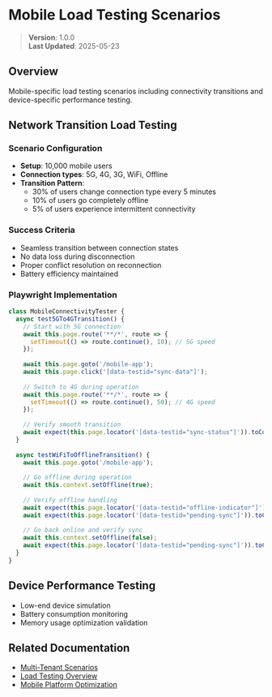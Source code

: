 
# Mobile Load Testing Scenarios

> **Version**: 1.0.0  
> **Last Updated**: 2025-05-23

## Overview

Mobile-specific load testing scenarios including connectivity transitions and device-specific performance testing.

## Network Transition Load Testing

### Scenario Configuration
- **Setup**: 10,000 mobile users
- **Connection types**: 5G, 4G, 3G, WiFi, Offline
- **Transition Pattern**:
  - 30% of users change connection type every 5 minutes
  - 10% of users go completely offline
  - 5% of users experience intermittent connectivity

### Success Criteria
- Seamless transition between connection states
- No data loss during disconnection
- Proper conflict resolution on reconnection
- Battery efficiency maintained

### Playwright Implementation
```typescript
class MobileConnectivityTester {
  async test5GTo4GTransition() {
    // Start with 5G connection
    await this.page.route('**/*', route => {
      setTimeout(() => route.continue(), 10); // 5G speed
    });
    
    await this.page.goto('/mobile-app');
    await this.page.click('[data-testid="sync-data"]');
    
    // Switch to 4G during operation
    await this.page.route('**/*', route => {
      setTimeout(() => route.continue(), 50); // 4G speed
    });
    
    // Verify smooth transition
    await expect(this.page.locator('[data-testid="sync-status"]')).toContainText('Completed');
  }
  
  async testWiFiToOfflineTransition() {
    await this.page.goto('/mobile-app');
    
    // Go offline during operation
    await this.context.setOffline(true);
    
    // Verify offline handling
    await expect(this.page.locator('[data-testid="offline-indicator"]')).toBeVisible();
    await expect(this.page.locator('[data-testid="pending-sync"]')).toContainText('1 item');
    
    // Go back online and verify sync
    await this.context.setOffline(false);
    await expect(this.page.locator('[data-testid="pending-sync"]')).toContainText('0 items');
  }
}
```

## Device Performance Testing
- Low-end device simulation
- Battery consumption monitoring
- Memory usage optimization validation

## Related Documentation

- [Multi-Tenant Scenarios](MULTITENANT_SCENARIOS.md)
- [Load Testing Overview](../LOAD_TESTING_SCENARIOS.md)
- [Mobile Platform Optimization](../../mobile/PLATFORM_OPTIMIZATION.md)

